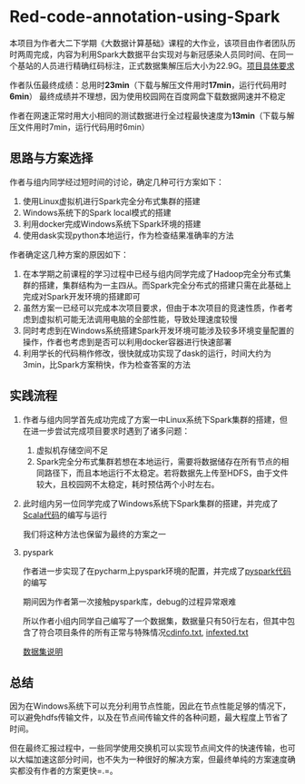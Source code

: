 # Red-code-annotation-using-Spark
本项目为作者大二下学期《大数据计算基础》课程的大作业，该项目由作者团队历时两周完成，内容为利用Spark大数据平台实现对与新冠感染人员同时间、在同一个基站的人员进行精确红码标注，正式数据集解压后大小为22.9G。[项目具体要求](大作业要求.docx)

作者队伍最终成绩：总用时**23min**（下载与解压文件用时**17min**，运行代码用时**6min**）
最终成绩并不理想，因为使用校园网在百度网盘下载数据网速并不稳定

作者在网速正常时用大小相同的测试数据进行全过程最快速度为**13min**（下载与解压文件用时7min，运行代码用时6min）
## 思路与方案选择
作者与组内同学经过短时间的讨论，确定几种可行方案如下：
1. 使用Linux虚拟机进行Spark完全分布式集群的搭建
2. Windows系统下的Spark local模式的搭建
3. 利用docker完成Windows系统下Spark环境的搭建
4. 使用dask实现python本地运行，作为检查结果准确率的方法

作者确定这几种方案的原因如下：
1. 在本学期之前课程的学习过程中已经与组内同学完成了Hadoop完全分布式集群的搭建，集群结构为一主四从。而Spark完全分布式的搭建只需在此基础上完成对Spark开发环境的搭建即可
2. 虽然方案一已经可以完成本次项目要求，但由于本次项目的竞速性质，作者考虑到虚拟机可能无法调用电脑的全部性能，导致处理速度较慢
3. 同时考虑到在Windows系统搭建Spark开发环境可能涉及较多环境变量配置的操作，作者也考虑到是否可以利用docker容器进行快速部署
4. 利用学长的代码稍作修改，很快就成功实现了dask的运行，时间大约为3min，比Spark方案稍快，作为检查答案的方法

## 实践流程
1. 作者与组内同学首先成功完成了方案一中Linux系统下Spark集群的搭建，但在进一步尝试完成项目要求时遇到了诸多问题：
   
   1. 虚拟机存储空间不足
   2. Spark完全分布式集群若想在本地运行，需要将数据储存在所有节点的相同路径下，而且本地运行不太稳定。若将数据先上传至HDFS，由于文件较大，且校园网不太稳定，耗时预估两个小时左右。

2. 此时组内另一位同学完成了Windows系统下Spark集群的搭建，并完成了[Scala代码](CODE/redcode.scala)的编写与运行

   我们将这种方法也保留为最终的方案之一

3. pyspark

   作者进一步实现了在pycharm上pyspark环境的配置，并完成了[pyspark代码](redmark_final.py)的编写
   
   期间因为作者第一次接触pyspark库，debug的过程异常艰难

   所以作者小组内同学自己编写了一个数据集，数据量只有50行左右，但其中包含了符合项目条件的所有正常与特殊情况[cdinfo.txt](DATA/cdinfo_s.txt), [infexted.txt](DATA/infected_s.txt)

   [数据集说明](DATA/感染者（类型）.txt)

## 总结
因为在Windows系统下可以充分利用节点性能，因此在节点性能足够的情况下，可以避免hdfs传输文件，以及在节点间传输文件的各种问题，最大程度上节省了时间。

但在最终汇报过程中，一些同学使用交换机可以实现节点间文件的快速传输，也可以大幅加速这部分时间，也不失为一种很好的解决方案，但最终单纯的方案速度确实都没有作者的方案更快=.=。
